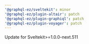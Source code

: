 ```yaml
---
'@graphql-ez/sveltekit': minor
'@graphql-ez/plugin-altair': patch
'@graphql-ez/plugin-graphiql': patch
'@graphql-ez/plugin-voyager': patch
---
```


Update for Sveltekit>=1.0.0-next.511
